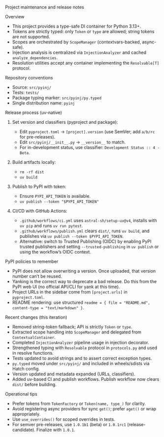 Project maintenance and release notes

Overview
- This project provides a type-safe DI container for Python 3.13+.
- Tokens are strictly typed: only `Token` or `type` are allowed; string tokens are not supported.
- Scopes are orchestrated by `ScopeManager` (contextvars-backed, async-safe).
- Injection analysis is centralized via `InjectionAnalyzer` and cached `analyze_dependencies`.
- Resolution utilities accept any container implementing the `Resolvable[T]` protocol.

Repository conventions
- Source: `src/pyinj/`
- Tests: `tests/`
- Package typing marker: `src/pyinj/py.typed`
- Single distribution name: `pyinj`

Release process (uv-native)
1) Set version and classifiers (pyproject and package):
   - Edit `pyproject.toml` → `[project].version` (use SemVer; add `a/b/rc` for pre-releases).
   - Edit `src/pyinj/__init__.py` → `__version__` to match.
   - For in-development status, use classifier: `Development Status :: 4 - Beta`.

2) Build artifacts locally:
   - `rm -rf dist`
   - `uv build`

3) Publish to PyPI with token:
   - Ensure `PYPI_API_TOKEN` is available.
   - `uv publish --token "$PYPI_API_TOKEN"`

4) CI/CD with GitHub Actions:
   - `.github/workflows/ci.yml` uses `astral-sh/setup-uv@v4`, installs with `uv pip` and runs `uv run pytest`.
   - `.github/workflows/publish.yml` clears `dist/`, runs `uv build`, and publishes via `uv publish --token $PYPI_API_TOKEN`.
   - Alternative: switch to Trusted Publishing (OIDC) by enabling PyPI trusted publishers and setting `--trusted-publishing` in `uv publish` or using the workflow’s OIDC context.

PyPI policies to remember
- PyPI does not allow overwriting a version. Once uploaded, that version number can’t be reused.
- Yanking is the correct way to deprecate a bad release. Do this from the PyPI web UI (no official API/CLI for yank at this time).
- Project URLs in the sidebar come from `[project.urls]` in `pyproject.toml`.
- README rendering: use structured `readme = { file = "README.md", content-type = "text/markdown" }`.

Recent changes (this iteration)
- Removed string-token fallback; API is strictly `Token` or `type`.
- Extracted scope handling into `ScopeManager` and delegated from `ContextualContainer`.
- Completed `InjectionAnalyzer` pipeline usage in injection decorator.
- Strengthened typing with `Resolvable` protocol in `protocols.py` and used in resolve functions.
- Tests updated to avoid strings and to assert correct exception types.
- `py.typed` moved under `src/pyinj/` and included in wheels/sdists via Hatch config.
- Version updated and metadata expanded (URLs, classifiers).
- Added uv-based CI and publish workflows. Publish workflow now clears `dist/` before building.

Operational tips
- Prefer tokens from `TokenFactory` or `Token(name, type_)` for clarity.
- Avoid registering async providers for sync `get()`; prefer `aget()` or wrap appropriately.
- Use `use_overrides()` for scoped overrides in tests.
- For semver pre-releases, use `1.0.1b1` (beta) or `1.0.1rc1` (release-candidate). Finalize with `1.0.1`.

